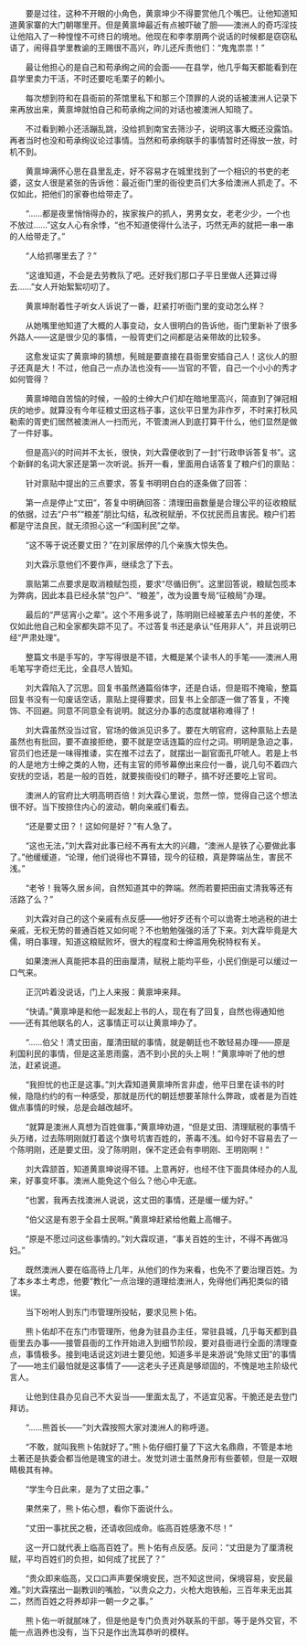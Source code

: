 　　要是过往，这种不开眼的小角色，黄禀坤少不得要赏他几个嘴巴。让他知道知道黄家寨的大门朝哪里开。但是黄禀坤最近有点被吓破了胆——澳洲人的奇巧淫技让他陷入了一种惶惶不可终日的境地。他现在和李孝朋两个说话的时候都是窃窃私语了，闹得县学里教谕的王赐很不高兴，昨儿还斥责他们：“鬼鬼祟祟！”

　　最让他担心的是自己和苟承绚之间的会面——在县学，他几乎每天都能看到在县学里卖力干活，不时还要吃毛栗子的赖小。

　　每次想到符和在县衙前的茶馆里私下和那三个顶罪的人说的话被澳洲人记录下来再放出来，黄禀坤就怕自己和苟承绚之间的对话也被澳洲人知晓了。

　　不过看到赖小还活蹦乱跳，没给抓到南宝去筛沙子，说明这事大概还没露馅。再者当时也没和苟承绚议论过事情。当然和苟承绚联手的事情暂时还得放一放，时机不到。

　　黄禀坤满怀心思在县里乱走，好不容易才在城里找到了一个相识的书吏的老婆，这女人很是紧张的告诉他：最近衙门里的衙役吏员们大多给澳洲人抓走了。不仅如此，把他们的家眷也给带走了。

　　“……都是夜里悄悄得办的，挨家挨户的抓人，男男女女，老老少少，一个也不放过……”这女人心有余悸，“也不知道使得什么法子，巧然无声的就把一串一串的人给带走了。”

　　“人给抓哪里去了？”

　　“这谁知道，不会是去劳教队了吧。还好我们那口子平日里做人还算过得去……”女人开始絮絮叨叨了。

　　黄禀坤耐着性子听女人诉说了一番，赶紧打听衙门里的变动怎么样？

　　从她嘴里他知道了大概的人事变动，女人很明白的告诉他，衙门里新补了很多外路人——这是很少见的事情，一般胥吏们之间都是沾亲带故的比较多。

　　这愈发证实了黄禀坤的猜想，髡贼是要直接在县衙里安插自己人！这伙人的胆子还真是大！不过，他自己一点办法也没有——当官的不管，自己一个小小的秀才如何管得？

　　黄禀坤暗自苦恼的时候，一般的士绅大户们却在暗地里高兴，简直到了弹冠相庆的地步。就算没有今年征粮丈田这档子事，这伙平日里为非作歹，不时来打秋风勒索的胥吏们居然被澳洲人一扫而光，不管澳洲人到底打算干什么，他们显然是做了一件好事。

　　但是高兴的时间并不太长，很快，刘大霖便收到了一封“行政申诉答复书”。这个新鲜的名词大家还是第一次听说。拆开一看，里面用白话答复了粮户们的禀贴：

　　针对禀贴中提出的三点要求，答复书明明白白的逐条做了回答：

　　第一点是停止“丈田”，答复中明确回答：清理田亩数量是合理公平的征收粮赋的依据，过去“户书”“粮差”朋比勾结，私改税赋册，不仅扰民而且害民。粮户们若都是守法良民，就无须担心这一“利国利民”之举。

　　“这不等于说还要丈田？”在刘家居停的几个亲族大惊失色。

　　刘大霖示意他们不要作声，继续念了下去。

　　禀贴第二点要求是取消粮赋包揽，要求“尽循旧例”。这里回答说，粮赋包揽本为弊病，因此本县已经永禁“包户”、“粮差”，改为设置专局“征粮局”办理。

　　最后的“严惩宵小之辈”。这个不用多说了，陈明刚已经被革去户书的差使，不仅如此他自己和全家都失踪不见了。不过答复书还是承认“任用非人”，并且说明已经“严肃处理”。

　　整篇文书是手写的，字写得很是不错，大概是某个读书人的手笔——澳洲人用毛笔写字奇烂无比，全县尽人皆知。

　　刘大霖陷入了沉思。回复书虽然通篇俗体字，还是白话，但是瑕不掩瑜，整篇回复书没有一句废话空话，禀贴上提得要求，回复书上全部逐一做了答复，不掩饰、不回避。同意不同意全有说明。就这分办事的态度就堪称难得了！

　　刘大霖虽然没当过官，官场的做派见识多了。要在大明官府，这种禀贴上去是虽然也有批回，要不直接拒绝，要不就是空话连篇的应付之词。明明是急迫之事，官员们也还是一味得推诿，实在推不过去了，就摆出一副官面孔吓唬人。若是上书的人是地方士绅之类的人物，还有主官的师爷幕僚出来应付一番，说几句不着四六安抚的空话，若是一般的百姓，就要挨衙役们的鞭子，搞不好还要吃上官司。

　　澳洲人的官府比大明高明百倍！刘大霖心里说，忽然一惊，觉得自己这个想法很不好。当下按捺住内心的波动，朝向亲戚们看去。

　　“还是要丈田？！这如何是好？”有人急了。

　　“这也无法，”刘大霖对此事已经不再有太大的兴趣，“澳洲人是铁了心要做此事了。”他缓缓道，“论理，他们说得也不算错，现今的征粮，真是弊端丛生，害民不浅。”

　　“老爷！我等久居乡间，自然知道其中的弊端。然而若要把田亩丈清我等还有活路了么？”

　　刘大霖对自己的这个亲戚有点反感——他好歹还有个可以诡寄土地逃税的进士亲戚，无权无势的普通百姓又如何呢？不也勉勉强强的活了下来。刘大霖毕竟是大儒，明白事理，知道这粮赋败坏，很大的程度和士绅滥用免税特权有关。

　　如果澳洲人真能把本县的田亩厘清，赋税上能均平些，小民们倒是可以缓过一口气来。

　　正沉吟着没说话，门上人来报：黄禀坤来拜。

　　“快请。”黄禀坤是和他一起发起上书的人，现在有了回复，自然也得通知他——还有其他联名的人，这事情正可以让黄禀坤办了。

　　“……伯父！清丈田亩，厘清田赋的事情，就是朝廷也不敢轻易办理——原是利国利民的事情，但是这圣恩雨露，洒不到小民的头上啊！”黄禀坤听了他的想法，赶紧说道。

　　“我担忧的也正是这事。”刘大霖知道黄禀坤所言非虚，他平日里在读书的时候，隐隐约约的有一种感受，那就是历代的朝廷想要革除什么弊政，或者是为百姓做点事情的时候，总是会越改越坏。

　　“就算是澳洲人真想为百姓做事，”黄禀坤劝道，“但是丈田、清理赋税的事情千头万绪，过去陈明刚就打着这个旗号坑害百姓的，荼毒不浅。如今好不容易去了一个陈明刚，还是要丈田，没了陈明刚，保不定还会有李明刚、王明刚啊！”

　　刘大霖颔首，知道黄禀坤说得不错。上意再好，也经不住下面具体经办的人乱来，好事变坏事。澳洲人能免这个俗么？他心中无底。

　　“也罢，我再去找澳洲人说说，这丈田的事情，还是缓一缓为好。”

　　“伯父这是有恩于全县士民啊。”黄禀坤赶紧给他戴上高帽子。

　　“原是不愿过问这些事情的。”刘大霖叹道，“事关百姓的生计，不得不再做冯妇。”

　　既然澳洲人要在临高待上几年，从他们的作为来看，也免不了要治理百姓。为了本乡本土考虑，他要“教化”一点治理的道理给澳洲人，免得他们再犯类似的错误。

　　当下吩咐人到东门市管理所投帖，要求见熊卜佑。

　　熊卜佑却不在东门市管理所，他身为驻县办主任，常驻县城，几乎每天都到县衙里去办事——接管县衙的工作开始进入到细节阶段，要对县衙进行全面的清理查点，事情极多。接到电话说这刘进士要见他，知道多半是来游说“免除丈田”的事情了——地主们最怕就是这事情了——这老头子还真是够顽固的，不愧是地主阶级代言人。

　　让他到住县办见自己不大妥当——里面太乱了，不适宜见客。干脆还是去登门拜访。

　　“……熊首长——”刘大霖按照大家对澳洲人的称呼道。

　　“不敢，就叫我熊卜佑就好了。”熊卜佑仔细打量了下这大名鼎鼎，不管是本地土著还是执委会都当他是瑰宝的进士。发觉刘进士虽然身形有些萎顿，但是一双眼睛极其有神。

　　“学生今日此来，是为了丈田之事。”

　　果然来了，熊卜佑心想，看你下面说什么。

　　“丈田一事扰民之极，还请收回成命。临高百姓感激不尽！”

　　这一开口就代表上临高百姓了。熊卜佑有点反感。反问：“丈田是为了厘清税赋，平均百姓们的负担，如何成了扰民了？”

　　“贵众即来临高，又口口声声要保境安民，岂不知这世间，保境容易，安民最难。”刘大霖摆出一副教训的嘴脸，“以贵众之力，火枪大炮铁船，三百年来无出其二，然而百姓之将养却非一朝一夕之事。”

　　熊卜佑一听就腻味了，但是他是专门负责对外联系的干部，等于是外交官，不能一点涵养也没有，当下只是作出洗耳恭听的模样。
